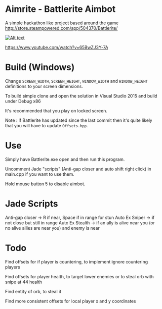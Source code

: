 # Aimrite - Battlerite Aimbot
A simple hackathon like project based around the game http://store.steampowered.com/app/504370/Battlerite/

[![Alt text](https://img.youtube.com/vi/65BwZJ3Y-7A/0.jpg)](https://www.youtube.com/watch?v=65BwZJ3Y-7A)

https://www.youtube.com/watch?v=65BwZJ3Y-7A

# Build (Windows)
Change ```SCREEN_WIDTH```, ```SCREEN_HEIGHT```, ```WINDOW_WIDTH``` and ```WINDOW_HEIGHT``` definitions to your screen dimensions.

To build simple clone and open the solution in Visual Studio 2015 and build under Debug x86

It's recommended that you play on locked screen.

Note : if Battlerite has updated since the last commit then it's quite likely that you will have to update ```Offsets.hpp```.

# Use
Simply have Battlerite.exe open and then run this program.

Uncomment Jade "scripts" (Anti-gap closer and auto shift right click) in main.cpp if you want to use them.

Hold mouse button 5 to disable aimbot.

# Jade Scripts
Anti-gap closer -> R if near, Space if in range for stun
Auto Ex Sniper -> if not close but still in range
Auto Ex Stealth -> if an ally is alive near you (or no alive allies are near you) and enemy is near


# Todo
Find offsets for if player is countering, to implement ignore countering players

Find offsets for player health, to target lower enemies or to steal orb with snipe at 44 health

Find entity of orb, to steal it

Find more consistent offsets for local player x and y coordinates
